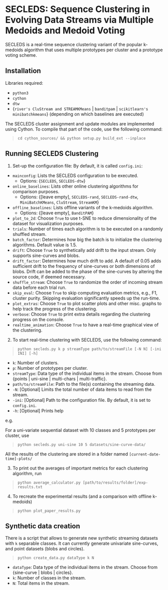 # SECLEDS: Sequence Clustering in Evolving Data Streams via Multiple Medoids and Medoid Voting

SECLEDS is a real-time sequence clustering variant of the popular k-medoids algorithm that uses multiple prototypes per cluster and a prototype voting scheme. 

## Installation

Libraries required:
- `python3`
- `cython`
- `dtw`
- {`river's CluStream and STREAMKMeans` | `banditpam` | `scikitlearn's minibatchkmeans`} (depending on which baselines are executed)

The SECLEDS cluster assignment and update modules are implemented using Cython. To compile that part of the code, use the following command:

> `cd cython_sources/ && python setup.py build_ext --inplace`


## Running SECLEDS Clustering

1. Set-up the configuration file: By default, it is called `config.ini`:
  - `mainconfig`:  Lists the SECLEDS configuration to be executed. 
    -  Options: {`SECLEDS`, `SECLEDS-dtw`}
  - `online_baselines`: Lists other online clustering algorithms for comparison purposes. 
    -  Options: {[leave empty], `SECLEDS-rand`, `SECLEDS-rand-dtw`, `MiniBatchKMeans`, `CluStream`, `StreamKM`}
  - `offline_baselines`: Lists offline variants of the k-medoids algorithm. 
    - Options: {[leave empty], `BanditPAM`}
  - `plot_to_2d`: Choose `True` to use t-SNE to reduce dimensionality of the dataset for visualization purposes.
  - `trials`: Number of times each algorithm is to be executed on a randomly shuffled stream.
  - `batch_factor`: Determines how big the batch is to initialize the clustering algorithms. Default value is 1.5. 
  - `drift`: Choose `True` to synthetically add drift to the input stream. Only supports sine-curves and blobs.
  - `drift_factor`: Determines how much drift to add. A default of 0.05 adds sufficient drift to the frequency of sine-curves or both dimensions of blobs. Drift can be added to the phase of the sine-curves by altering the source code, if deemed necessary.
  - `shuffle_stream`: Choose `True` to randomize the order of incoming stream data before each trial run.
  - `skip_eval`: Choose `True` to skip computing evaluation metrics, e.g., F1, cluster purity. Skipping evaluation significantly speeds up the run-time.
  - `plot_extras`: Choose `True` to plot scatter plots and other misc. graphs to help track the progress of the clustering. 
  - `verbose`: Choose `True` to print extra details regarding the clustering progress on the console.
  - `realtime_animation`: Choose `True` to have a real-time graphical view of the clustering.  

2. To start real-time clustering with SECLEDS, use the following command:

> `python secleds.py k p streamType path/to/streamFile [-N N] [-ini INI] [-h]`

- `k`: Number of clusters.
- `p`: Number of prototypes per cluster.
- `streamType`: Data type of the individual items in the stream. Choose from {points | uni-sine | multi-chars | multi-traffic}.
- `path/to/streamFile`: Path to the file(s) containing the streaming data.
- `-N`: [Optional] Limits the total number of data items to read from the stream.
- `-ini`: [Optional] Path to the configuration file. By default, it is set to `config.ini`.
- `-h`: [Optional] Prints help

e.g.

For a uni-variate sequential dataset with 10 classes and 5 prototypes per cluster, use

> `python secleds.py uni-sine 10 5 datasets/sine-curve-data/`

All the results of the clustering are stored in a folder named `[current-date-time]-plots/`

3. To print out the averages of important metrics for each clustering algorithm, run

> `python average_calculator.py [path/to/results/folder]/exp-results.txt`

4. To recreate the experimental results (and a comparison with offline k-medoids)

> `python plot_paper_results.py`

## Synthetic data creation

There is a script that allows to generate new synthetic streaming datasets with `k` separable classes. It can currently generate univariate sine-curves, and point datasets (blobs and circles).
> `python create_data.py dataType k N`

- `dataType`: Data type of the individual items in the stream. Choose from {sine-curve | blobs | circles}.
- `k`: Number of classes in the stream.
- `N`: Total items in the stream.

